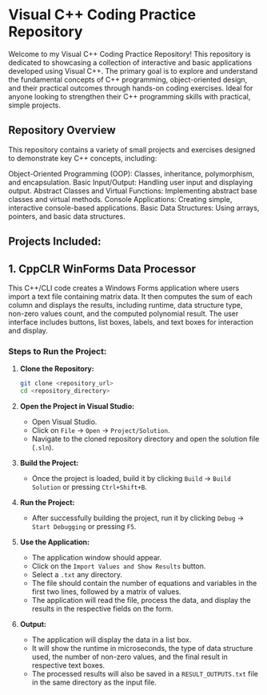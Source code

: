 # Visual C++ Coding Practice Repository
Welcome to my Visual C++ Coding Practice Repository! This repository is dedicated to showcasing a collection of interactive and basic applications developed using Visual C++. The primary goal is to explore and understand the fundamental concepts of C++ programming, object-oriented design, and their practical outcomes through hands-on coding exercises. Ideal for anyone looking to strengthen their C++ programming skills with practical, simple projects.

## Repository Overview
This repository contains a variety of small projects and exercises designed to demonstrate key C++ concepts, including:

Object-Oriented Programming (OOP): Classes, inheritance, polymorphism, and encapsulation.
Basic Input/Output: Handling user input and displaying output.
Abstract Classes and Virtual Functions: Implementing abstract base classes and virtual methods.
Console Applications: Creating simple, interactive console-based applications.
Basic Data Structures: Using arrays, pointers, and basic data structures.

## Projects Included:
## 1. CppCLR WinForms Data Processor

This C++/CLI code creates a Windows Forms application where users import a text file containing matrix data. It then computes the sum of each column and displays the results, including runtime, data structure type, non-zero values count, and the computed polynomial result. The user interface includes buttons, list boxes, labels, and text boxes for interaction and display.

### Steps to Run the Project:

1. **Clone the Repository:**
   ```sh
   git clone <repository_url>
   cd <repository_directory>
   ```

2. **Open the Project in Visual Studio:**
   - Open Visual Studio.
   - Click on `File` -> `Open` -> `Project/Solution`.
   - Navigate to the cloned repository directory and open the solution file (`.sln`).

3. **Build the Project:**
   - Once the project is loaded, build it by clicking `Build` -> `Build Solution` or pressing `Ctrl+Shift+B`.

4. **Run the Project:**
   - After successfully building the project, run it by clicking `Debug` -> `Start Debugging` or pressing `F5`.

5. **Use the Application:**
   - The application window should appear.
   - Click on the `Import Values and Show Results` button.
   - Select a `.txt` any directory.
   - The file should contain the number of equations and variables in the first two lines, followed by a matrix of values.
   - The application will read the file, process the data, and display the results in the respective fields on the form.

6. **Output:**
   - The application will display the data in a list box.
   - It will show the runtime in microseconds, the type of data structure used, the number of non-zero values, and the final result in respective text boxes.
   - The processed results will also be saved in a `RESULT_OUTPUTS.txt` file in the same directory as the input file.
